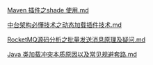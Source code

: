 
 [Maven 插件之shade 使用.md](Maven插件之shade使用.md) 

 [中台架构必懂技术之动态加载插件技术.md](中台架构必懂技术之动态加载插件技术.md) 

 [RocketMQ源码分析之批量发送消息原理及疑问.md](RocketMQ源码分析之批量发送消息原理及疑问.md) 

 [Java 类加载冲突本质原因以及常见规避套路.md](Java类加载冲突本质原因以及常见规避套路.md) 
